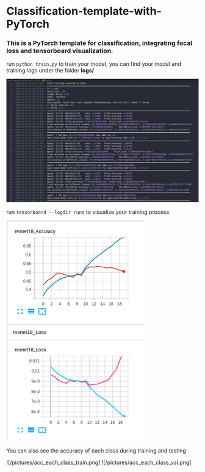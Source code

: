# Classification-template-with-PyTorch
### This is a PyTorch template for classification, integrating focal loss and tensorboard visualization.

run `python train.py` to train your model, you can find your model and training logs under the folder **logs/**

![](/pictures/logs.png)

run `tensorboard --logdir runs` to visualize your training process

![](/pictures/tensorboard.png)

You can also see the accuracy of each class during training and testing

![/pictures/acc_each_class_train.png]
![/pictures/acc_each_class_val.png]
